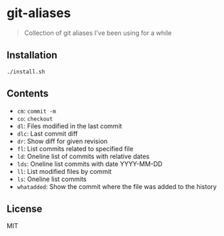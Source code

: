 # git-aliases
> Collection of git aliases I've been using for a while

## Installation
`./install.sh`

## Contents
- `cm`: `commit -m`
- `co`: `checkout`
- `dl`: Files modified in the last commit
- `dlc`: Last commit diff
- `dr`: Show diff for given revision
- `fl`: List commits related to specified file
- `ld`: Oneline list of commits with relative dates
- `lds`: Oneline list commits with date YYYY-MM-DD
- `ll`: List modified files by commit
- `ls`: Oneline list commits
- `whatadded`: Show the commit where the file was added to the history

## License
MIT
